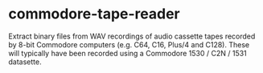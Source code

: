 # commodore-tape-reader
Extract binary files from WAV recordings of audio cassette tapes recorded by 8-bit Commodore computers (e.g. C64, C16, Plus/4 and C128). These will typically have been recorded using a Commodore 1530 / C2N / 1531 datasette.
